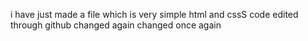 i have just made a file which is very simple html and cssS
code edited through github
changed again
changed once again
